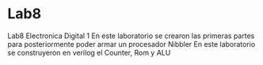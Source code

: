 # Lab8
Lab8 Electronica Digital 1
En este laboratorio se crearon las primeras partes para posteriormente poder armar un procesador Nibbler
En este laboratorio se construyeron en verilog el Counter, Rom y ALU
